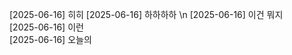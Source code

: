 [2025-06-16] 히히 [2025-06-16] 하하하하 \n[2025-06-16] 이건 뭐지    [2025-06-16] 이런        
[2025-06-16] 오늘의    